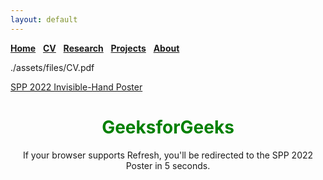```yaml
---
layout: default
---
```


[__Home__](./) &nbsp; [__CV__](./cv.md) &nbsp; [__Research__](./research.md) &nbsp; [__Projects__](./projects.md) &nbsp; [__About__](./about.md)

 
 ./assets/files/CV.pdf


 [SPP 2022 Invisible-Hand Poster](./assets/files/spp2022poster.pdf)


 <html>
  
<head>
    <title>HTML Redirect</title>
    <meta http-equiv="refresh" content="5; url =
    ./assets/files/spp2022poster.pdf" />
</head>
  
<body>
    <h1 style="text-align:center;color:green;">
    GeeksforGeeks
  </h1>
    <p style="text-align:center;">
        If your browser supports Refresh, 
        you'll be redirected to the SPP 2022 
        Poster in 5 seconds. 
    </p>
  
</body>
  
</html>